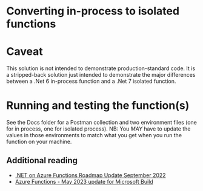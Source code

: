 # Converting in-process to isolated functions
# Caveat
This solution is not intended to demonstrate production-standard code.  It is a stripped-back solution just intended to demonstrate the major differences between a .Net 6 in-process function and a .Net 7 isolated function.

# Running and testing the function(s)

See the Docs folder for a Postman collection and two environment files (one for in process, one for isolated process).  NB: You *MAY* have to update the values in those environments to match what you get when you run the function on your machine.
## Additional reading
- [.NET on Azure Functions Roadmap Update September 2022](https://techcommunity.microsoft.com/t5/apps-on-azure-blog/net-on-azure-functions-roadmap-update/ba-p/3619066)
- [Azure Functions - May 2023 update for Microsoft Build](https://techcommunity.microsoft.com/t5/apps-on-azure-blog/azure-functions-may-update-for-microsoft-build/ba-p/3827388)
